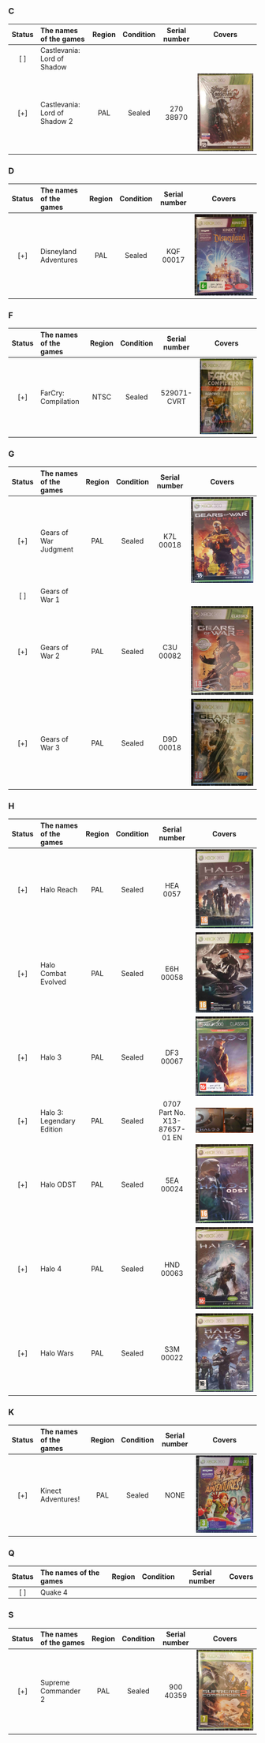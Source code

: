 ### C
| Status | The names of the games        | Region | Condition | Serial number | Covers                                    |
|:------:|:------------------------------|:------:|:---------:|:-------------:|:-----------------------------------------:|
| [ ]    | Castlevania: Lord of Shadow   |        |           |               |                                           |
| [+]    | Castlevania: Lord of Shadow 2 | PAL    | Sealed    | 270 38970     | ![cover](./covers/XBox_360/270_38970.jpg) |

### D
| Status | The names of the games        | Region | Condition | Serial number | Covers                                    |
|:------:|:------------------------------|:------:|:---------:|:-------------:|:-----------------------------------------:|
| [+]    | Disneyland Adventures         | PAL    | Sealed    | KQF 00017     | ![cover](./covers/XBox_360/KQF_00017.jpg) |

### F
| Status | The names of the games        | Region | Condition | Serial number | Covers                                      |
|:------:|:------------------------------|:------:|:---------:|:-------------:|:-------------------------------------------:|
| [+]    | FarCry: Compilation           | NTSC   | Sealed    | 529071-CVRT   | ![cover](./covers/XBox_360/529071-CVRT.jpg) |

### G
| Status | The names of the games        | Region | Condition | Serial number | Covers                                    |
|:------:|:------------------------------|:------:|:---------:|:-------------:|:-----------------------------------------:|
| [+]    | Gears of War Judgment         | PAL    | Sealed    | K7L 00018     | ![cover](./covers/XBox_360/K7L_00018.jpg) |
| [ ]    | Gears of War 1                |        |           |               |                                           |
| [+]    | Gears of War 2                | PAL    | Sealed    | C3U 00082     | ![cover](./covers/XBox_360/C3U_00082.jpg) |
| [+]    | Gears of War 3                | PAL    | Sealed    | D9D 00018     | ![cover](./covers/XBox_360/D9D_00018.jpg) |

### H
| Status | The names of the games        | Region | Condition | Serial number                 | Covers                                                        |
|:------:|:------------------------------|:------:|:---------:|:-----------------------------:|:-------------------------------------------------------------:|
| [+]    | Halo Reach                    | PAL    | Sealed    | HEA 0057                      | ![cover](./covers/XBox_360/HEA_0057.jpg)                      |
| [+]    | Halo Combat Evolved           | PAL    | Sealed    | E6H 00058                     | ![cover](./covers/XBox_360/E6H_00058.jpg)                     |
| [+]    | Halo 3                        | PAL    | Sealed    | DF3 00067                     | ![cover](./covers/XBox_360/DF3_00067.jpg)                     |
| [+]    | Halo 3: Legendary Edition     | PAL    | Sealed    | 0707 Part No. X13-87657-01 EN | ![cover](./covers/XBox_360/0707_Part_No_X13-87657-01_EN.jpg) |
| [+]    | Halo ODST                     | PAL    | Sealed    | 5EA 00024                     | ![cover](./covers/XBox_360/5EA_00024.jpg)                     |
| [+]    | Halo 4                        | PAL    | Sealed    | HND 00063                     | ![cover](./covers/XBox_360/HND_00063.jpg)                     |
| [+]    | Halo Wars                     | PAL    | Sealed    | S3M 00022                     | ![cover](./covers/XBox_360/S3M_00022.jpg)                     |

### K
| Status | The names of the games        | Region | Condition | Serial number | Covers                                             |
|:------:|:------------------------------|:------:|:---------:|:-------------:|:--------------------------------------------------:|
| [+]    | Kinect Adventures!            | PAL    | Sealed    | NONE          | ![cover](./covers/XBox_360/KINECT_ADVENTURES!.jpg) |

### Q
| Status | The names of the games        | Region | Condition | Serial number | Covers         |
|:------:|:------------------------------|:------:|:---------:|:-------------:|:--------------:|
| [ ]    | Quake 4                       |        |           |               |                |

### S
| Status | The names of the games        | Region | Condition | Serial number | Covers                                    |
|:------:|:------------------------------|:------:|:---------:|:-------------:|:-----------------------------------------:|
| [+]    | Supreme Commander 2           | PAL    | Sealed    | 900 40359     | ![cover](./covers/XBox_360/900_40359.jpg) |
